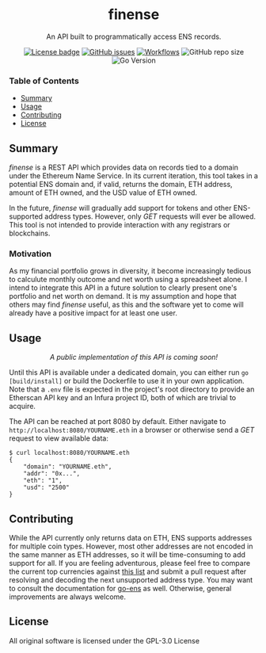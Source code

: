 <h1 align="center">finense</h1>
<p align ="center">
  An API built to programmatically access ENS records.
</p>
<div align="center">
  <a href="LICENSE"><img alt="License badge" src="https://img.shields.io/github/license/snorper/finense?color=brightgreen"></a>
  <a href="https://github.com/snorper/finense/issues"><img alt="GitHub issues" src="https://img.shields.io/github/issues/snorper/finense?color=brightgreen"></a>
  <a href="https://github.com/Snorper/finense/actions"><img alt="Workflows" src="https://img.shields.io/github/workflow/status/snorper/finense/finense-tests"></a>
  <img alt="GitHub repo size" src="https://img.shields.io/github/repo-size/snorper/finense?color=brightgreen">
  <img alt="Go Version" src="https://img.shields.io/github/go-mod/go-version/snorper/finense?color=brightgreen">
</div>

### Table of Contents
- [Summary](#Summary)
- [Usage](#Usage)
- [Contributing](#Contributing)
- [License](#License)

## Summary
*finense* is a REST API which provides data on records tied to a domain under the Ethereum Name Service. In its current iteration, this tool takes in a potential ENS domain and, if valid, returns the domain, ETH address, amount of ETH owned, and the USD value of ETH owned.

In the future, *finense* will gradually add support for tokens and other ENS-supported address types. However, only *GET* requests will ever be allowed. This tool is not intended to provide interaction with any registrars or blockchains.

### Motivation
As my financial portfolio grows in diversity, it become increasingly tedious to calculute monthly outcome and net worth using a spreadsheet alone. I intend to integrate this API in a future solution to clearly present one's portfolio and net worth on demand. It is my assumption and hope that others may find *finense* useful, as this and the software yet to come will already have a positive impact for at least one user.

## Usage
<p align="center">
    <em>A public implementation of this API is coming soon!</em>
</p>

Until this API is available under a dedicated domain, you can either run `go [build/install]` or build the Dockerfile to use it in your own application. Note that a `.env` file is expected in the project's root directory to provide an Etherscan API key and an Infura project ID, both of which are trivial to acquire.

The API can be reached at port 8080 by default. Either navigate to `http://localhost:8080/YOURNAME.eth` in a browser or otherwise send a *GET* request to view available data:

```
$ curl localhost:8080/YOURNAME.eth
{
    "domain": "YOURNAME.eth",
    "addr": "0x...",
    "eth": "1",
    "usd": "2500"
}
```

## Contributing
While the API currently only returns data on ETH, ENS supports addresses for multiple coin types. However, most other addresses are not encoded in the same manner as ETH addresses, so it will be time-consuming to add support for all. If you are feeling adventurous, please feel free to compare the current top currencies against [this list](https://github.com/satoshilabs/slips/blob/master/slip-0044.md) and submit a pull request after resolving and decoding the next unsupported address type. You may want to consult the documentation for [go-ens](https://github.com/wealdtech/go-ens) as well. Otherwise, general improvements are always welcome.

## License
All original software is licensed under the GPL-3.0 License